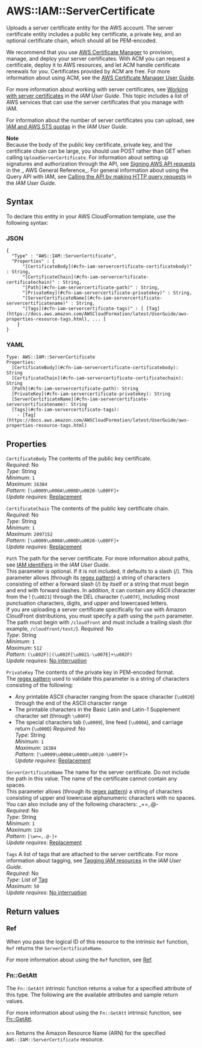 # AWS::IAM::ServerCertificate<a name="aws-resource-iam-servercertificate"></a>

Uploads a server certificate entity for the AWS account\. The server certificate entity includes a public key certificate, a private key, and an optional certificate chain, which should all be PEM\-encoded\.

We recommend that you use [AWS Certificate Manager](https://docs.aws.amazon.com/acm/) to provision, manage, and deploy your server certificates\. With ACM you can request a certificate, deploy it to AWS resources, and let ACM handle certificate renewals for you\. Certificates provided by ACM are free\. For more information about using ACM, see the [AWS Certificate Manager User Guide](https://docs.aws.amazon.com/acm/latest/userguide/)\.

For more information about working with server certificates, see [Working with server certificates](https://docs.aws.amazon.com/IAM/latest/UserGuide/id_credentials_server-certs.html) in the _IAM User Guide_\. This topic includes a list of AWS services that can use the server certificates that you manage with IAM\.

For information about the number of server certificates you can upload, see [IAM and AWS STS quotas](https://docs.aws.amazon.com/IAM/latest/UserGuide/reference_iam-quotas.html) in the _IAM User Guide_\.

**Note**  
Because the body of the public key certificate, private key, and the certificate chain can be large, you should use POST rather than GET when calling `UploadServerCertificate`\. For information about setting up signatures and authorization through the API, see [Signing AWS API requests](https://docs.aws.amazon.com/general/latest/gr/signing_aws_api_requests.html) in the _ AWS General Reference_\. For general information about using the Query API with IAM, see [Calling the API by making HTTP query requests](https://docs.aws.amazon.com/IAM/latest/UserGuide/programming.html) in the _IAM User Guide_\.

## Syntax<a name="aws-resource-iam-servercertificate-syntax"></a>

To declare this entity in your AWS CloudFormation template, use the following syntax:

### JSON<a name="aws-resource-iam-servercertificate-syntax.json"></a>

```
{
  "Type" : "AWS::IAM::ServerCertificate",
  "Properties" : {
      "[CertificateBody](#cfn-iam-servercertificate-certificatebody)" : String,
      "[CertificateChain](#cfn-iam-servercertificate-certificatechain)" : String,
      "[Path](#cfn-iam-servercertificate-path)" : String,
      "[PrivateKey](#cfn-iam-servercertificate-privatekey)" : String,
      "[ServerCertificateName](#cfn-iam-servercertificate-servercertificatename)" : String,
      "[Tags](#cfn-iam-servercertificate-tags)" : [ [Tag](https://docs.aws.amazon.com/AWSCloudFormation/latest/UserGuide/aws-properties-resource-tags.html), ... ]
    }
}
```

### YAML<a name="aws-resource-iam-servercertificate-syntax.yaml"></a>

```
Type: AWS::IAM::ServerCertificate
Properties:
  [CertificateBody](#cfn-iam-servercertificate-certificatebody): String
  [CertificateChain](#cfn-iam-servercertificate-certificatechain): String
  [Path](#cfn-iam-servercertificate-path): String
  [PrivateKey](#cfn-iam-servercertificate-privatekey): String
  [ServerCertificateName](#cfn-iam-servercertificate-servercertificatename): String
  [Tags](#cfn-iam-servercertificate-tags):
    - [Tag](https://docs.aws.amazon.com/AWSCloudFormation/latest/UserGuide/aws-properties-resource-tags.html)
```

## Properties<a name="aws-resource-iam-servercertificate-properties"></a>

`CertificateBody` <a name="cfn-iam-servercertificate-certificatebody"></a>
The contents of the public key certificate\.  
_Required_: No  
_Type_: String  
_Minimum_: `1`  
_Maximum_: `16384`  
_Pattern_: `[\u0009\u000A\u000D\u0020-\u00FF]+`  
_Update requires_: [Replacement](https://docs.aws.amazon.com/AWSCloudFormation/latest/UserGuide/using-cfn-updating-stacks-update-behaviors.html#update-replacement)

`CertificateChain` <a name="cfn-iam-servercertificate-certificatechain"></a>
The contents of the public key certificate chain\.  
_Required_: No  
_Type_: String  
_Minimum_: `1`  
_Maximum_: `2097152`  
_Pattern_: `[\u0009\u000A\u000D\u0020-\u00FF]+`  
_Update requires_: [Replacement](https://docs.aws.amazon.com/AWSCloudFormation/latest/UserGuide/using-cfn-updating-stacks-update-behaviors.html#update-replacement)

`Path` <a name="cfn-iam-servercertificate-path"></a>
The path for the server certificate\. For more information about paths, see [IAM identifiers](https://docs.aws.amazon.com/IAM/latest/UserGuide/Using_Identifiers.html) in the _IAM User Guide_\.  
This parameter is optional\. If it is not included, it defaults to a slash \(/\)\. This parameter allows \(through its [regex pattern](http://wikipedia.org/wiki/regex)\) a string of characters consisting of either a forward slash \(/\) by itself or a string that must begin and end with forward slashes\. In addition, it can contain any ASCII character from the \! \(`\u0021`\) through the DEL character \(`\u007F`\), including most punctuation characters, digits, and upper and lowercased letters\.  
 If you are uploading a server certificate specifically for use with Amazon CloudFront distributions, you must specify a path using the `path` parameter\. The path must begin with `/cloudfront` and must include a trailing slash \(for example, `/cloudfront/test/`\)\.
_Required_: No  
_Type_: String  
_Minimum_: `1`  
_Maximum_: `512`  
_Pattern_: `(\u002F)|(\u002F[\u0021-\u007E]+\u002F)`  
_Update requires_: [No interruption](https://docs.aws.amazon.com/AWSCloudFormation/latest/UserGuide/using-cfn-updating-stacks-update-behaviors.html#update-no-interrupt)

`PrivateKey` <a name="cfn-iam-servercertificate-privatekey"></a>
The contents of the private key in PEM\-encoded format\.  
The [regex pattern](http://wikipedia.org/wiki/regex) used to validate this parameter is a string of characters consisting of the following:

- Any printable ASCII character ranging from the space character \(`\u0020`\) through the end of the ASCII character range
- The printable characters in the Basic Latin and Latin\-1 Supplement character set \(through `\u00FF`\)
- The special characters tab \(`\u0009`\), line feed \(`\u000A`\), and carriage return \(`\u000D`\)
  _Required_: No  
  _Type_: String  
  _Minimum_: `1`  
  _Maximum_: `16384`  
  _Pattern_: `[\u0009\u000A\u000D\u0020-\u00FF]+`  
  _Update requires_: [Replacement](https://docs.aws.amazon.com/AWSCloudFormation/latest/UserGuide/using-cfn-updating-stacks-update-behaviors.html#update-replacement)

`ServerCertificateName` <a name="cfn-iam-servercertificate-servercertificatename"></a>
The name for the server certificate\. Do not include the path in this value\. The name of the certificate cannot contain any spaces\.  
This parameter allows \(through its [regex pattern](http://wikipedia.org/wiki/regex)\) a string of characters consisting of upper and lowercase alphanumeric characters with no spaces\. You can also include any of the following characters: \_\+=,\.@\-  
_Required_: No  
_Type_: String  
_Minimum_: `1`  
_Maximum_: `128`  
_Pattern_: `[\w+=,.@-]+`  
_Update requires_: [Replacement](https://docs.aws.amazon.com/AWSCloudFormation/latest/UserGuide/using-cfn-updating-stacks-update-behaviors.html#update-replacement)

`Tags` <a name="cfn-iam-servercertificate-tags"></a>
A list of tags that are attached to the server certificate\. For more information about tagging, see [Tagging IAM resources](https://docs.aws.amazon.com/IAM/latest/UserGuide/id_tags.html) in the _IAM User Guide_\.  
_Required_: No  
_Type_: List of [Tag](https://docs.aws.amazon.com/AWSCloudFormation/latest/UserGuide/aws-properties-resource-tags.html)  
_Maximum_: `50`  
_Update requires_: [No interruption](https://docs.aws.amazon.com/AWSCloudFormation/latest/UserGuide/using-cfn-updating-stacks-update-behaviors.html#update-no-interrupt)

## Return values<a name="aws-resource-iam-servercertificate-return-values"></a>

### Ref<a name="aws-resource-iam-servercertificate-return-values-ref"></a>

When you pass the logical ID of this resource to the intrinsic `Ref` function, `Ref` returns the `ServerCertificateName`\.

For more information about using the `Ref` function, see [Ref](https://docs.aws.amazon.com/AWSCloudFormation/latest/UserGuide/intrinsic-function-reference-ref.html)\.

### Fn::GetAtt<a name="aws-resource-iam-servercertificate-return-values-fn--getatt"></a>

The `Fn::GetAtt` intrinsic function returns a value for a specified attribute of this type\. The following are the available attributes and sample return values\.

For more information about using the `Fn::GetAtt` intrinsic function, see [Fn::GetAtt](https://docs.aws.amazon.com/AWSCloudFormation/latest/UserGuide/intrinsic-function-reference-getatt.html)\.

#### <a name="aws-resource-iam-servercertificate-return-values-fn--getatt-fn--getatt"></a>

`Arn` <a name="Arn-fn::getatt"></a>
Returns the Amazon Resource Name \(ARN\) for the specified `AWS::IAM::ServerCertificate` resource\.
